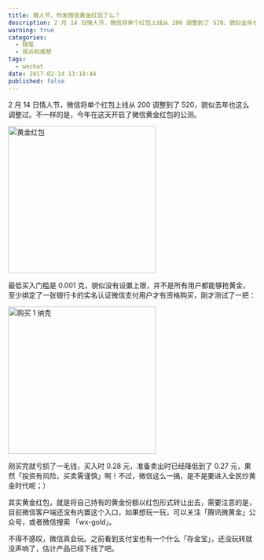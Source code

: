 ```yaml
---
title: 情人节，你发微信黄金红包了么？
description: 2 月 14 日情人节，微信将单个红包上线从 200 调整到了 520，貌似去年也这么调整过。不一样的是，今年在这天开启了微信黄金红包的公测。
warning: true
categories:
  - 随笔
  - 观点和感想
tags:
  - wechat
date: 2017-02-14 13:18:44
published: false
---
```



2 月 14 日情人节，微信将单个红包上线从 200 调整到了 520，貌似去年也这么调整过。不一样的是，今年在这天开启了微信黄金红包的公测。

<!--more-->

<img src="https://img.alicdn.com/tfs/TB1oyqGa_tYBeNjy1XdXXXXyVXa-300-300.png" loading="lazy" data-original="https://cdn.jsdelivr.net/gh/barretlee/blog/blog/src/blogimgs/2017/02/14/6c0378f8gy1fcpylgxlr0j20ku112wjt" data-source="http://ww1.sinaimg.cn/large/6c0378f8gy1fcpylgxlr0j20ku112wjt" width="300" alt="黄金红包" />

最低买入门槛是 0.001 克，貌似没有设置上限，并不是所有用户都能够抢黄金，至少绑定了一张银行卡的实名认证微信支付用户才有资格购买，刚才测试了一把：

<img src="https://img.alicdn.com/tfs/TB1oyqGa_tYBeNjy1XdXXXXyVXa-300-300.png" loading="lazy" data-original="https://cdn.jsdelivr.net/gh/barretlee/blog/blog/src/blogimgs/2017/02/14/6c0378f8gy1fcpyowlhejj20ku112ae2" data-source="http://ww1.sinaimg.cn/large/6c0378f8gy1fcpyowlhejj20ku112ae2" alt="购买 1 纳克" width="300" />

刚买完就亏损了一毛钱，买入时 0.28 元，准备卖出时已经降低到了 0.27 元，果然「投资有风险，买卖需谨慎」啊！不过，微信这么一搞，是不是要进入全民炒黄金时代呢；）

其实黄金红包，就是将自己持有的黄金份额以红包形式转让出去，需要注意的是，目前微信客户端还没有内置这个入口，如果想玩一玩，可以关注「腾讯微黄金」公众号，或者微信搜索 「wx-gold」。

不得不感叹，微信真会玩。之前看到支付宝也有一个什么「存金宝」，还没玩转就没声响了，估计产品已经下线了吧。
